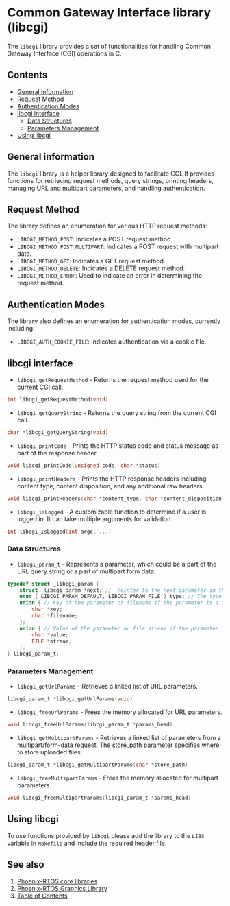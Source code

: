 # Common Gateway Interface library (libcgi)

The `libcgi` library provides a set of functionalities for handling Common Gateway Interface (CGI) operations in C.

## Contents

- [General information](#general-information)
- [Request Method](#request-method)
- [Authentication Modes](#authentication-modes)
- [libcgi interface](#libcgi-interface)
  - [Data Structures](#data-structures)
  - [Parameters Management](#parameters-management)
- [Using libcgi](#using-libcgi)

## General information

The `libcgi` library is a helper library designed to facilitate CGI. It provides functions for retrieving request
methods, query strings, printing headers, managing URL and multipart parameters, and handling authentication.

## Request Method

The library defines an enumeration for various HTTP request methods:

- `LIBCGI_METHOD_POST`: Indicates a POST request method.
- `LIBCGI_METHOD_POST_MULTIPART`: Indicates a POST request with multipart data.
- `LIBCGI_METHOD_GET`: Indicates a GET request method.
- `LIBCGI_METHOD_DELETE`: Indicates a DELETE request method.
- `LIBCGI_METHOD_ERROR`: Used to indicate an error in determining the request method.

## Authentication Modes

The library also defines an enumeration for authentication modes, currently including:

- `LIBCGI_AUTH_COOKIE_FILE`: Indicates authentication via a cookie file.

## libcgi interface

- `libcgi_getRequestMethod` - Returns the request method used for the current CGI call.

```c
int libcgi_getRequestMethod(void)
```

- `libcgi_getQueryString` - Returns the query string from the current CGI call.

```c
char *libcgi_getQueryString(void)
```

- `libcgi_printCode` - Prints the HTTP status code and status message as part of the
response header.

```c
void libcgi_printCode(unsigned code, char *status)
```

- `libcgi_printHeaders` - Prints the HTTP response headers including content type, content disposition,
and any additional raw headers.

```c
void libcgi_printHeaders(char *content_type, char *content_disposition, char *filename, char *raw_headers)
```

- `libcgi_isLogged` - A customizable function to determine if a user is logged in.
It can take multiple arguments for validation.

```c
int libcgi_isLogged(int argc, ...)
```

### Data Structures

- `libcgi_param_t` - Represents a parameter, which could be a part of the URL query string or a part of multipart
form data.

```C
typedef struct _libcgi_param {
	struct _libcgi_param *next; //  Pointer to the next parameter in the list
	enum { LIBCGI_PARAM_DEFAULT, LIBCGI_PARAM_FILE } type; // The type of the parameter
	union { // Key of the parameter or filename if the parameter is a file.
		char *key;
		char *filename;
	};
	union { // Value of the parameter or file stream if the parameter is a file.
		char *value;
		FILE *stream;
	};
} libcgi_param_t;
```

### Parameters Management

- `libcgi_getUrlParams` - Retrieves a linked list of URL parameters.

```c
libcgi_param_t *libcgi_getUrlParams(void)
```

- `libcgi_freeUrlParams` - Frees the memory allocated for URL parameters.

```c
void libcgi_freeUrlParams(libcgi_param_t *params_head)
```

- `libcgi_getMultipartParams` - Retrieves a linked list of parameters from a multipart/form-data request.
The store_path parameter specifies where to store uploaded files

```c
libcgi_param_t *libcgi_getMultipartParams(char *store_path)
```

- `libcgi_freeMultipartParams` - Frees the memory allocated for multipart parameters.

```c
void libcgi_freeMultipartParams(libcgi_param_t *params_head)
```

## Using libcgi

To use functions provided by `libcgi` please add the library to the `LIBS` variable in `Makefile` and include the
required header file.

## See also

1. [Phoenix-RTOS core libraries](README.md)
2. [Phoenix-RTOS Graphics Library](libgraph.md)
3. [Table of Contents](../README.md)
